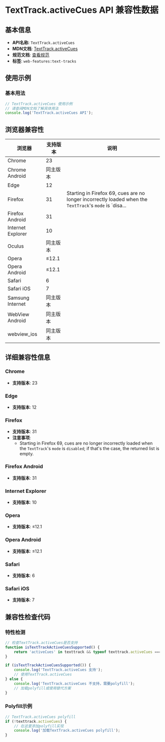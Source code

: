 # TextTrack.activeCues API 兼容性数据

## 基本信息

- **API名称**: `TextTrack.activeCues`
- **MDN文档**: [TextTrack.activeCues](https://developer.mozilla.org/docs/Web/API/TextTrack/activeCues)
- **规范文档**: [查看规范](https://html.spec.whatwg.org/multipage/media.html#dom-texttrack-activecues-dev)
- **标签**: `web-features:text-tracks`

## 使用示例

### 基本用法

```javascript
// TextTrack.activeCues 使用示例
// 请查阅MDN文档了解具体用法
console.log('TextTrack.activeCues API');
```

## 浏览器兼容性

| 浏览器 | 支持版本 | 说明 |
|--------|----------|------|
| Chrome | 23 |  |
| Chrome Android | 同主版本 |  |
| Edge | 12 |  |
| Firefox | 31 | Starting in Firefox 69, cues are no longer incorrectly loaded when the `TextTrack`'s `mode` is `disa... |
| Firefox Android | 31 |  |
| Internet Explorer | 10 |  |
| Oculus | 同主版本 |  |
| Opera | ≤12.1 |  |
| Opera Android | ≤12.1 |  |
| Safari | 6 |  |
| Safari iOS | 7 |  |
| Samsung Internet | 同主版本 |  |
| WebView Android | 同主版本 |  |
| webview_ios | 同主版本 |  |

## 详细兼容性信息

### Chrome

- **支持版本**: 23

### Edge

- **支持版本**: 12

### Firefox

- **支持版本**: 31
- **注意事项**:
  - Starting in Firefox 69, cues are no longer incorrectly loaded when the `TextTrack`'s `mode` is `disabled`; if that's the case, the returned list is empty.

### Firefox Android

- **支持版本**: 31

### Internet Explorer

- **支持版本**: 10

### Opera

- **支持版本**: ≤12.1

### Opera Android

- **支持版本**: ≤12.1

### Safari

- **支持版本**: 6

### Safari iOS

- **支持版本**: 7

## 兼容性检查代码

### 特性检测

```javascript
// 检查TextTrack.activeCues是否支持
function isTextTrackActiveCuesSupported() {
    return 'activeCues' in texttrack && typeof texttrack.activeCues === 'function';
}

if (isTextTrackActiveCuesSupported()) {
    console.log('TextTrack.activeCues 支持');
    // 使用TextTrack.activeCues
} else {
    console.log('TextTrack.activeCues 不支持，需要polyfill');
    // 加载polyfill或使用替代方案
}
```

### Polyfill示例

```javascript
// TextTrack.activeCues polyfill
if (!texttrack.activeCues) {
    // 在这里添加polyfill实现
    console.log('加载TextTrack.activeCues polyfill');
}
```

